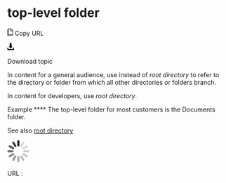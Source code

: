 # top-level folder

![Copy URL](media/top-level-folder/Copy.png)
Copy URL

![Download](media/top-level-folder/Download.png)

Download topic

In content for a general audience, use instead of *root directory* to refer to the directory or folder from which all other directories or folders branch.

In content for developers, use *root directory*.

Example **** The top-level folder for most customers is the Documents folder.

See also [root directory](https://worldready.cloudapp.net/Styleguide/Read?id=2700&topicid=28845)

![In progress](media/top-level-folder/activity-large.gif)

URL :
